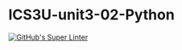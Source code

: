 # ICS3U-unit3-02-Python

[![GitHub's Super Linter](https://github.com/Aidan-moore/ICS3U-unit3-02-Python/workflows/GitHub's%20Super%20Linter/badge.svg)](https://github.com/Aidan-moore/ICS3U-unit3-02-Python/actions)
